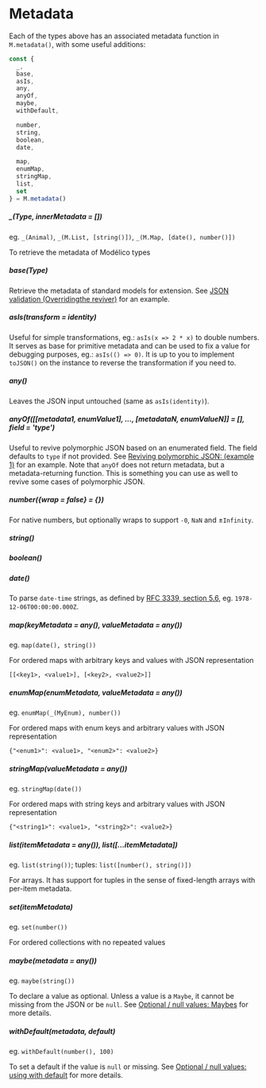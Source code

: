 # Metadata

Each of the types above has an associated metadata
function in `M.metadata()`, with some useful additions:

```js
const {
  _,
  base,
  asIs,
  any,
  anyOf,
  maybe,
  withDefault,

  number,
  string,
  boolean,
  date,

  map,
  enumMap,
  stringMap,
  list,
  set
} = M.metadata()
```

##### \_(Type, innerMetadata = [])

eg. `_(Animal)`, `_(M.List, [string()])`, `_(M.Map, [date(), number()])`

To retrieve the metadata of Modélico types

##### base(Type)

Retrieve the metadata of standard models for extension. See
[JSON validation (Overridingthe reviver)](../advanced/json_validation.md#overriding-the-reviver)
for an example.

##### asIs(transform = identity)

Useful for simple transformations, eg.: `asIs(x => 2 * x)` to double numbers.
It serves as base for primitive metadata and can be used to fix a value
for debugging purposes, eg.: `asIs(() => 0)`.
It is up to you to implement `toJSON()` on the instance to reverse the
transformation if you need to.

##### any()

Leaves the JSON input untouched (same as `asIs(identity)`).

##### anyOf([[metadata1, enumValue1], ..., [metadataN, enumValueN]] = [], field = 'type')

Useful to revive polymorphic JSON based on an enumerated field. The field
defaults to `type` if not provided. See
[Reviving polymorphic JSON: (example 1)](../advanced/reviving_polymorphic_json.md#example-1-revive-based-on-an-enumerated-field)
for an example. Note that `anyOf` does not return metadata, but a
metadata-returning function. This is something you can use as well to revive
some cases of polymorphic JSON.

##### number({wrap = false} = {})

For native numbers, but optionally wraps to support `-0`, `NaN` and
±`Infinity`.

##### string()

##### boolean()

##### date()

To parse `date-time` strings, as defined by
[RFC 3339, section 5.6](https://tools.ietf.org/html/rfc3339#section-5.6), eg.
`1978-12-06T00:00:00.000Z`.

##### map(keyMetadata = any(), valueMetadata = any())

eg. `map(date(), string())`

For ordered maps with arbitrary keys and values with JSON representation

```
[[<key1>, <value1>], [<key2>, <value2>]]
```

##### enumMap(enumMetadata, valueMetadata = any())

eg. `enumMap(_(MyEnum), number())`

For ordered maps with enum keys and arbitrary values with JSON representation

```
{"<enum1>": <value1>, "<enum2>": <value2>}
```

##### stringMap(valueMetadata = any())

eg. `stringMap(date())`

For ordered maps with string keys and arbitrary values with JSON representation

```
{"<string1>": <value1>, "<string2>": <value2>}
```

##### list(itemMetadata = any()), list([...itemMetadata])

eg. `list(string())`; tuples: `list([number(), string()])`

For arrays. It has support for tuples in the sense of fixed-length arrays with
per-item metadata.

##### set(itemMetadata)

eg. `set(number())`

For ordered collections with no repeated values

##### maybe(metadata = any())

eg. `maybe(string())`

To declare a value as optional. Unless a value is a `Maybe`, it cannot be
missing from the JSON or be `null`. See
[Optional / null values: Maybes](../basics/optional_values.md#maybes) for more
details.

##### withDefault(metadata, default)

eg. `withDefault(number(), 100)`

To set a default if the value is `null` or missing. See
[Optional / null values: using with default](../basics/optional_values.md#using-withdefault)
for more details.
